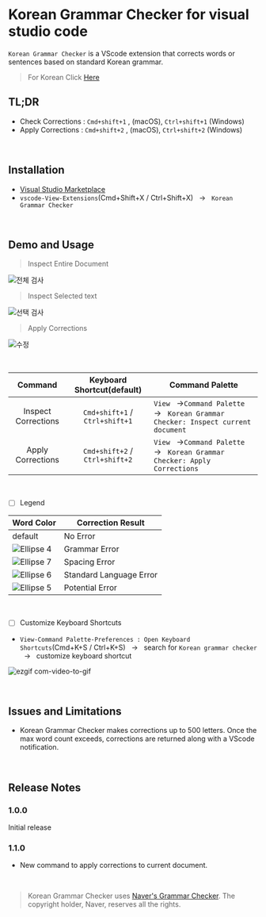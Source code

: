 # Korean Grammar Checker for visual studio code

`Korean Grammar Checker` is a VScode extension that corrects words or sentences based on standard Korean grammar.

> For Korean Click [Here](https://github.com/moonkorea00/vscode-korean-grammar-checker#readme)

## TL;DR

- Check Corrections : `Cmd+shift+1` , (macOS), `Ctrl+shift+1` (Windows)
- Apply Corrections : `Cmd+shift+2` , (macOS), `Ctrl+shift+2` (Windows)

<br>

## Installation

- [Visual Studio Marketplace](https://marketplace.visualstudio.com/items?itemName=moonkorea.vscode-korean-grammar-checker)
- `vscode-View-Extensions`(Cmd+Shift+X / Ctrl+Shift+X) &nbsp; &#8594; &nbsp; `Korean Grammar Checker`

<br>

## Demo and Usage

> Inspect Entire Document

![전체 검사](https://user-images.githubusercontent.com/78708082/223107737-845b9905-cd55-4ecb-b223-ca39176e3e69.gif)

> Inspect Selected text

![선택 검사](https://user-images.githubusercontent.com/78708082/223107750-72ac458c-2cc8-4dd4-b705-0d62ec612622.gif)

> Apply Corrections

![수정](https://user-images.githubusercontent.com/78708082/223957309-72f721ee-4518-4570-aabe-5799b22d9d98.gif)

<br>

|    Command   |       Keyboard Shortcut(default)       | Command Palette |
| :---: | :------------: | ---------------------- |
|    Inspect Corrections    | `Cmd+shift+1` / `Ctrl+shift+1` | `View` &nbsp; &#8594;`Command Palette`&nbsp; &#8594; 	&nbsp; `Korean Grammar Checker: Inspect current document` |
|    Apply Corrections    | `Cmd+shift+2` / `Ctrl+shift+2` | `View` &nbsp; &#8594;`Command Palette` &nbsp; &#8594; 	&nbsp; `Korean Grammar Checker: Apply Corrections` |

<br>

- [ ] Legend

|  Word Color | Correction Result |
| --- | ------------------------------------------- |
|default| No Error |
| ![Ellipse 4](https://user-images.githubusercontent.com/78708082/223116519-8345c968-6e32-493e-9e03-e28314050eaa.png)| Grammar Error|
|![Ellipse 7](https://user-images.githubusercontent.com/78708082/223115735-0ff2ed39-b4f1-4577-bef2-ebfc84619d28.png)| Spacing Error |
|![Ellipse 6](https://user-images.githubusercontent.com/78708082/223116416-bd0576b1-4bb9-491e-b353-0fcaa30c1fe9.png)| Standard Language Error  |
|![Ellipse 5](https://user-images.githubusercontent.com/78708082/223116545-4bcec746-c6cd-441f-aa5e-34a50946dad0.png)| Potential Error   |

<br>

- [ ] Customize Keyboard Shortcuts

- `View-Command Palette-Preferences : Open Keyboard Shortcuts`(Cmd+K+S / Ctrl+K+S)	&nbsp; &#8594; &nbsp; search for `Korean grammar checker`	&nbsp; &#8594; 	&nbsp; customize keyboard shortcut

![ezgif com-video-to-gif](https://user-images.githubusercontent.com/78708082/223122733-a909c76c-2814-473b-b74c-5ce2682992f5.gif)

<br>

## Issues and Limitations

- Korean Grammar Checker makes corrections up to 500 letters. Once the max word count exceeds, corrections are returned along with a VScode notification.

<br>

## Release Notes

### 1.0.0

Initial release

### 1.1.0

- New command to apply corrections to current document.

<br>

> Korean Grammar Checker uses [Naver's Grammar Checker](https://search.naver.com/search.naver?sm=tab_hty.top&where=nexearch&query=%EB%A7%9E%EC%B6%A4%EB%B2%95+%EA%B2%80%EC%82%AC%EA%B8%B0&oquery=%EB%A7%9E%EC%B6%A4%EB%B2%95+%EA%B2%80%EC%82%AC%EA%B8%B0&tqi=isSlWwprvmZssbW1E2Nssssss0l-180665). The copyright holder, Naver, reserves all the rights.
